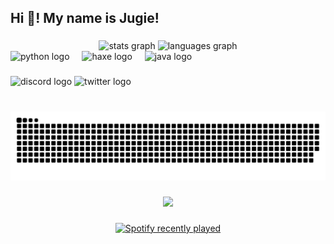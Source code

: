 <h2 align="left">Hi 👋! My name is Jugie!</h2>

###

<div align="center">
  <img src="https://github-readme-stats.vercel.app/api?username=JugieNoob&hide_title=false&hide_rank=false&show_icons=true&include_all_commits=true&count_private=true&disable_animations=false&theme=dracula&locale=en&hide_border=false" height="150" alt="stats graph"  />
  <img src="https://github-readme-stats.vercel.app/api/top-langs?username=JugieNoob&locale=en&hide_title=false&layout=compact&card_width=320&langs_count=5&theme=dracula&hide_border=false" height="150" alt="languages graph"  />
</div>


<div align="left">
  <img src="https://cdn.jsdelivr.net/gh/devicons/devicon/icons/python/python-original.svg" height="30" alt="python logo"  />
  <img width="12" />
  <img src="https://cdn.jsdelivr.net/gh/devicons/devicon/icons/haxe/haxe-original.svg" height="30" alt="haxe logo"  />
  <img width="12" />
  <img src="https://cdn.jsdelivr.net/gh/devicons/devicon/icons/java/java-original.svg" height="30" alt="java logo"  />
</div>

###

<div align="left">
  <img src="https://img.shields.io/static/v1?message=Discord&logo=discord&label=&color=7289DA&logoColor=white&labelColor=&style=for-the-badge" height="35" alt="discord logo"  />
  <img src="https://img.shields.io/static/v1?message=Twitter&logo=twitter&label=&color=1DA1F2&logoColor=white&labelColor=&style=for-the-badge" height="35" alt="twitter logo"  />
</div>

###

<br clear="both">

<img src="https://raw.githubusercontent.com/JugieNoob/JugieNoob/output/snake.svg" alt="Snake animation" />

###

<div align="center">
  <img src="https://profile-counter.glitch.me/JugieNoob/count.svg?"  />
</div>

###

<div align="center">
  <a href="https://open.spotify.com/user/v05be8bbc4spf76asjwl9crej">
    <img src="https://spotify-recently-played-readme.vercel.app/api?user=v05be8bbc4spf76asjwl9crej&count=3&unique=true" alt="Spotify recently played"  />
  </a>
</div>

###
